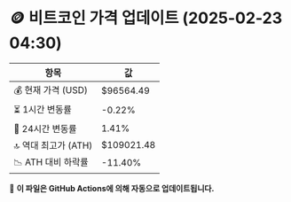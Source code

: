 # 🪙 비트코인 가격 업데이트 (2025-02-23 04:30)

| 항목                | 값 |
|--------------------|----------------|
| 💰 현재 가격 (USD) | $96564.49 |
| ⏳ 1시간 변동률    | -0.22% |
| 📆 24시간 변동률   | 1.41% |
| 🔝 역대 최고가 (ATH) | $109021.48 |
| 📉 ATH 대비 하락률 | -11.40% |

🔄 **이 파일은 GitHub Actions에 의해 자동으로 업데이트됩니다.**
